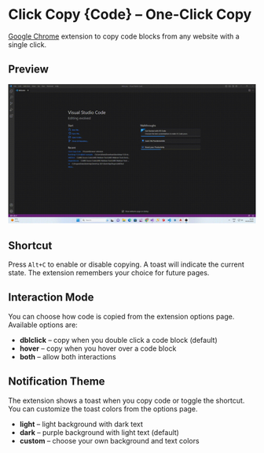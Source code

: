 # Click Copy {Code} – One-Click Copy

[Google Chrome](https://chrome.google.com/webstore/detail/click-copy-%7Bcode%7D/kjbnobdekbdpankopjnpjklfgklhcjeo) extension to copy code blocks from any website with a single click.

## Preview

![Preview of how plugin works](preview.gif)

## Shortcut

Press `Alt+C` to enable or disable copying. A toast will indicate the current state.
The extension remembers your choice for future pages.

## Interaction Mode

You can choose how code is copied from the extension options page. Available options are:

* **dblclick** – copy when you double click a code block (default)
* **hover** – copy when you hover over a code block
* **both** – allow both interactions

## Notification Theme

The extension shows a toast when you copy code or toggle the shortcut. You can customize the toast colors from the options page.

* **light** – light background with dark text
* **dark** – purple background with light text (default)
* **custom** – choose your own background and text colors
